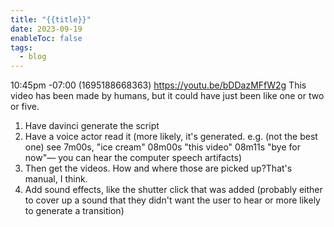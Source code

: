 ```yaml
---
title: "{{title}}"
date: 2023-09-19
enableToc: false
tags:
  - blog
---
```

10:45pm -07:00 (1695188668363)
https://youtu.be/bDDazMFfW2g
This video has been made by humans, but it could have just been like one or two or five.
1. Have davinci generate the script
2. Have a voice actor read it (more likely, it's generated. e.g. (not the best one) see 7m00s, "ice cream" 08m00s "this video" 08m11s "bye for now"— you can hear the computer speech artifacts)
3. Then get the videos. How and where those are picked up?That's manual, I think.
4. Add sound effects, like the shutter click that was added (probably either to cover up a sound that they didn't want the user to hear or more likely to generate a transition)